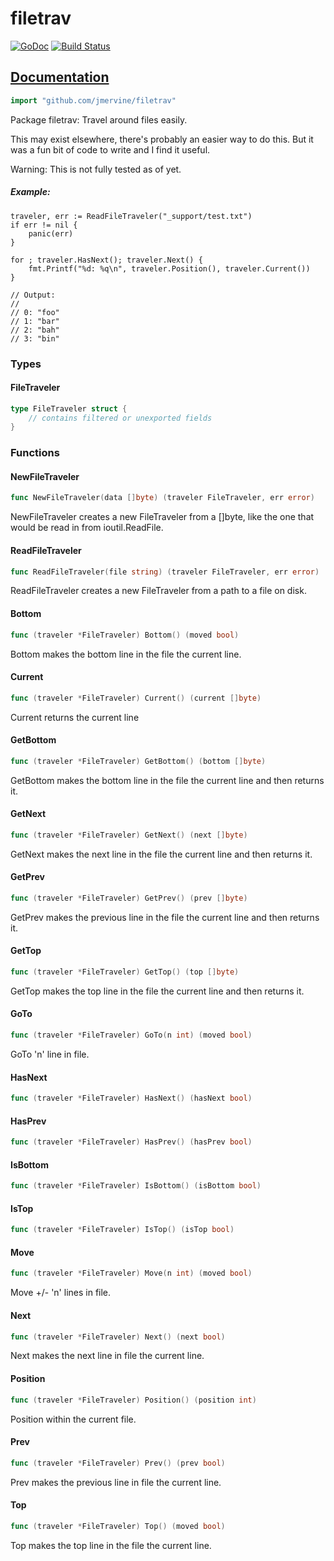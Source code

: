 # filetrav

[![GoDoc](https://godoc.org/github.com/jmervine/filetrav?status.png)](https://godoc.org/github.com/jmervine/filetrav) [![Build Status](https://travis-ci.org/jmervine/filetrav.svg?branch=master)](https://travis-ci.org/jmervine/filetrav)

## [Documentation](https://godoc.org/github.com/jmervine/filetrav)

```go
import "github.com/jmervine/filetrav"
```

Package filetrav: Travel around files easily.

This may exist elsewhere, there's probably an easier way to do this. But it was
a fun bit of code to write and I find it useful.

Warning: This is not fully tested as of yet.

##### Example:
	traveler, err := ReadFileTraveler("_support/test.txt")
	if err != nil {
	    panic(err)
	}

	for ; traveler.HasNext(); traveler.Next() {
	    fmt.Printf("%d: %q\n", traveler.Position(), traveler.Current())
	}

	// Output:
	//
	// 0: "foo"
	// 1: "bar"
	// 2: "bah"
	// 3: "bin"

### Types

#### FileTraveler

```go
type FileTraveler struct {
    // contains filtered or unexported fields
}
```




### Functions
#### NewFileTraveler

```go
func NewFileTraveler(data []byte) (traveler FileTraveler, err error)
```
NewFileTraveler creates a new FileTraveler from a []byte, like the one that
would be read in from ioutil.ReadFile.


#### ReadFileTraveler

```go
func ReadFileTraveler(file string) (traveler FileTraveler, err error)
```
ReadFileTraveler creates a new FileTraveler from a path to a file on disk.


#### Bottom

```go
func (traveler *FileTraveler) Bottom() (moved bool)
```
Bottom makes the bottom line in the file the current line.



#### Current

```go
func (traveler *FileTraveler) Current() (current []byte)
```
Current returns the current line



#### GetBottom

```go
func (traveler *FileTraveler) GetBottom() (bottom []byte)
```
GetBottom makes the bottom line in the file the current line and then returns
it.



#### GetNext

```go
func (traveler *FileTraveler) GetNext() (next []byte)
```
GetNext makes the next line in the file the current line and then returns it.



#### GetPrev

```go
func (traveler *FileTraveler) GetPrev() (prev []byte)
```
GetPrev makes the previous line in the file the current line and then returns
it.



#### GetTop

```go
func (traveler *FileTraveler) GetTop() (top []byte)
```
GetTop makes the top line in the file the current line and then returns it.



#### GoTo

```go
func (traveler *FileTraveler) GoTo(n int) (moved bool)
```
GoTo 'n' line in file.



#### HasNext

```go
func (traveler *FileTraveler) HasNext() (hasNext bool)
```



#### HasPrev

```go
func (traveler *FileTraveler) HasPrev() (hasPrev bool)
```



#### IsBottom

```go
func (traveler *FileTraveler) IsBottom() (isBottom bool)
```



#### IsTop

```go
func (traveler *FileTraveler) IsTop() (isTop bool)
```



#### Move

```go
func (traveler *FileTraveler) Move(n int) (moved bool)
```
Move +/- 'n' lines in file.



#### Next

```go
func (traveler *FileTraveler) Next() (next bool)
```
Next makes the next line in file the current line.



#### Position

```go
func (traveler *FileTraveler) Position() (position int)
```
Position within the current file.



#### Prev

```go
func (traveler *FileTraveler) Prev() (prev bool)
```
Prev makes the previous line in file the current line.



#### Top

```go
func (traveler *FileTraveler) Top() (moved bool)
```
Top makes the top line in the file the current line.




